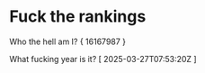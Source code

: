 # Fuck the rankings

Who the hell am I?
{ 16167987 }

What fucking year is it?
[ 2025-03-27T07:53:20Z ]
